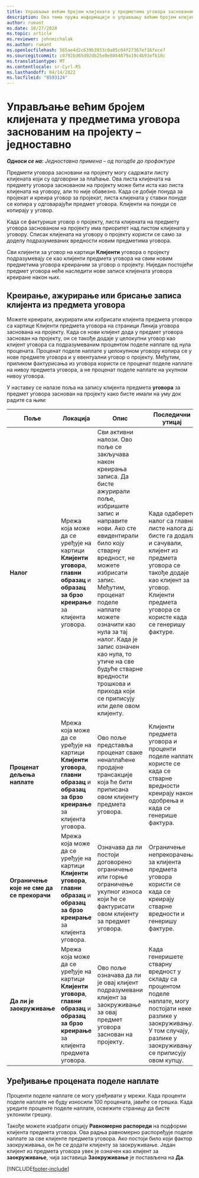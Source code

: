 ```yaml
---
title: Управљање већим бројем клијената у предметима уговора заснованим на пројекту – једноставно
description: Ова тема пружа информације о управљању већим бројем клијената на предметима уговора заснованим на пројекту.
author: rumant
ms.date: 10/27/2020
ms.topic: article
ms.reviewer: johnmichalak
ms.author: rumant
ms.openlocfilehash: 565ae4d2c639b3933c0a05c04f27367ef16fece7
ms.sourcegitcommit: c0792bd65d92db25e0e8864879a19c4b93efb10c
ms.translationtype: MT
ms.contentlocale: sr-Cyrl-RS
ms.lasthandoff: 04/14/2022
ms.locfileid: "8593124"
---
```

# <a name="manage-multiple-customers-on-project-based-contract-lines---lite"></a>Управљање већим бројем клијената у предметима уговора заснованим на пројекту – једноставно

_**Односи се на:** Једноставна примена – од погодбе до профактуре_

Предмети уговора засновани на пројекту могу садржати листу клијената који су одговорни за плаћање. Ова листа клијената на предмету уговора заснованом на пројекту може бити иста као листа клијената на уговору, али то није обавезно. Када се добије понуда за пројекат и креира уговор за пројекат, листа клијената у ставки понуде се копира у одговарајући предмет уговора. Клијенти на понуди се копирају у уговор.

Када се фактурише уговор о пројекту, листа клијената на предмету уговора заснованом на пројекту има приоритет над листом клијената у уговору. Списак клијената на уговору о пројекту користи се само за доделу подразумеваних вредности новим предметима уговора.

Сви клијенти за уговор на картици **Клијенти** уговора о пројекту подразумевају се као клијенти предмета уговора на свим новим предметима уговора креираним за уговор о пројекту. Ниједан постојећи предмет уговора неће наследити нове записе клијената уговора креиране након њих.

## <a name="create-update-or-delete-a-contract-line-customer-record"></a>Креирање, ажурирање или брисање записа клијента из предмета уговора

Можете креирати, ажурирати или избрисати клијента предмета уговора са картице Клијенти предмета уговора на страници Линија уговора заснована на пројекту. Када се нови клијент дода у предмет уговора заснован на пројекту, он се такође додаје у целокупни уговор као клијент уговора са подразумеваним процентом поделе наплате од нула процената. Проценат поделе наплате у целокупном уговору копира се у нове предмете уговора и у евентуални уговор о пројекту. Међутим, приликом фактурисања из уговора користи се проценат поделе наплате на нивоу предмета уговора, а не проценат поделе наплате на укупном нивоу уговора.

У наставку се налазе поља на запису клијента предмета **уговора** за предмет уговора заснован на пројекту како бисте имали на уму док радите са њим:

| Поље | Локација | Опис | Последични утицај |
| --- | --- | --- | --- |
| **Налог** | Мрежа која може да се уређује на картици **Клијенти уговора**, **главни образац** и **образац за брзо креирање** за клијента уговора. | Сви активни налози. Ово поље се закључава након креирања записа. Да бисте ажурирали поље, избришите запис и направите нови. Ако сте евидентирали било коју стварну вредност, не можете избрисати запис. Међутим, проценат поделе наплате можете означити као нула за тај налог. Када је запис означен као нула, то утиче на све будуће стварне вредности трошкова и прихода који се приписују или деле овом клијенту. | Када одаберете налог са главне листе налога да бисте га додали и сачували, клијент из предмета уговора се такође додаје као клијент за уговор. Клијенти предмета уговора се користе када се генеришу фактуре. |
| **Проценат дељења наплате** | Мрежа која може да се уређује на картици **Клијенти уговора**, **главни образац** и **образац за брзо креирање** за клијента уговора. | Ово поље представља проценат сваке ненаплаћене продајне трансакције која ће бити приписана овом клијенту предмета уговора. | Клијенти предмета уговора и проценти поделе наплате користе се када се стварне вредности креирају након одобрења и када се генерише фактура. |
| **Ограничење које не сме да се прекорачи** | Мрежа која може да се уређује на картици **Клијенти уговора**, **главни образац** и **образац за брзо креирање** за клијента уговора. | Означава да ли постоји договорено ограничење или горње ограничење укупног износа који ће се фактурисати овом клијенту за предмет уговора. | Ограничење непрекорачења за клијента предмета уговора користи се када се креирају стварне вредности и генеришу фактуре. |
| **Да ли је заокруживање** | Мрежа која може да се уређује на картици **Клијенти уговора**, **главни образац** и **образац за брзо креирање** за клијента предмета уговора. | Ово поље означава да ли је овај клијент подразумевани клијент за заокруживање за овај предмет уговора заснован на пројекту. | Када генеришете стварну вредност у складу са процентом поделе наплате, могу постојати неке разлике у заокруживању. У том случају, разлике у заокруживању се приписују овом купцу. |

## <a name="edit-billing-split-percentages"></a>Уређивање процената поделе наплате

Проценти поделе наплате се могу уређивати у мрежи. Када проценти поделе наплате не буду износили 100 процената, јавиће се грешка. Када уредите проценте поделе наплате, освежите страницу да бисте уклонили грешку.

Такође можете изабрати опцију **Равномерно распореди** на подформи клијента предмета уговора. Ова радња равномерно распоређује поделе наплате за све клијенте предмета уговора. Ако постоји било који фактор заокруживања, он ће се додати клијенту за заокруживање. Један клијент из предмета уговора увек је означен као клијент за **заокруживање**, чија заставица **Заокруживање** је постављена на **Да**.


[!INCLUDE[footer-include](../../includes/footer-banner.md)]